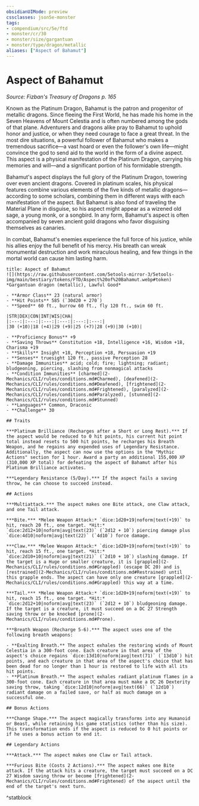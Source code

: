 ```yaml
---
obsidianUIMode: preview
cssclasses: json5e-monster
tags:
- compendium/src/5e/ftd
- monster/cr/30
- monster/size/gargantuan
- monster/type/dragon/metallic
aliases: ["Aspect of Bahamut"]
---
```

# Aspect of Bahamut
*Source: Fizban's Treasury of Dragons p. 165*  

Known as the Platinum Dragon, Bahamut is the patron and progenitor of metallic dragons. Since fleeing the First World, he has made his home in the Seven Heavens of Mount Celestia and is often numbered among the gods of that plane. Adventurers and dragons alike pray to Bahamut to uphold honor and justice, or when they need courage to face a great threat. In the most dire situations, a powerful follower of Bahamut who makes a tremendous sacrifice—a vast hoard or even the follower's own life—might convince the god to send aid to the world in the form of a divine aspect. This aspect is a physical manifestation of the Platinum Dragon, carrying his memories and will—and a significant portion of his formidable strength.

Bahamut's aspect displays the full glory of the Platinum Dragon, towering over even ancient dragons. Covered in platinum scales, his physical features combine various elements of the five kinds of metallic dragons—according to some scholars, combining them in different ways with each manifestation of the aspect. But Bahamut is also fond of traveling the Material Plane in disguise, so his aspect might appear as a wizened old sage, a young monk, or a songbird. In any form, Bahamut's aspect is often accompanied by seven ancient gold dragons who favor disguising themselves as canaries.

In combat, Bahamut's enemies experience the full force of his justice, while his allies enjoy the full benefit of his mercy. His breath can wreak monumental destruction and work miraculous healing, and few things in the mortal world can cause him lasting harm.

```ad-statblock
title: Aspect of Bahamut
![](https://raw.githubusercontent.com/5etools-mirror-3/5etools-img/main/bestiary/tokens/FTD/Aspect%20of%20Bahamut.webp#token)
*Gargantuan dragon (metallic), Lawful Good*

- **Armor Class** 23 (natural armor)
- **Hit Points** 585 (`30d20 + 270`)
- **Speed** 60 ft., burrow 60 ft., fly 120 ft., swim 60 ft.

|STR|DEX|CON|INT|WIS|CHA|
|:---:|:---:|:---:|:---:|:---:|:---:|
|30 (+10)|18 (+4)|29 (+9)|25 (+7)|28 (+9)|30 (+10)|

- **Proficiency Bonus** +9
- **Saving Throws** Constitution +18, Intelligence +16, Wisdom +18, Charisma +19
- **Skills** Insight +18, Perception +18, Persuasion +19
- **Senses** truesight 120 ft., passive Perception 28
- **Damage Immunities** acid; cold; fire; lightning; radiant; bludgeoning, piercing, slashing from nonmagical attacks
- **Condition Immunities** [charmed](2-Mechanics/CLI/rules/conditions.md#Charmed), [deafened](2-Mechanics/CLI/rules/conditions.md#Deafened), [frightened](2-Mechanics/CLI/rules/conditions.md#Frightened), [paralyzed](2-Mechanics/CLI/rules/conditions.md#Paralyzed), [stunned](2-Mechanics/CLI/rules/conditions.md#Stunned)
- **Languages** Common, Draconic
- **Challenge** 30

## Traits

***Platinum Brilliance (Recharges after a Short or Long Rest).*** If the aspect would be reduced to 0 hit points, his current hit point total instead resets to 500 hit points, he recharges his Breath Weapon, and he regains any expended uses of Legendary Resistance. Additionally, the aspect can now use the options in the "Mythic Actions" section for 1 hour. Award a party an additional 155,000 XP (310,000 XP total) for defeating the aspect of Bahamut after his Platinum Brilliance activates.

***Legendary Resistance (5/Day).*** If the aspect fails a saving throw, he can choose to succeed instead.

## Actions

***Multiattack.*** The aspect makes one Bite attack, one Claw attack, and one Tail attack.

***Bite.*** *Melee Weapon Attack:* `dice:1d20+19|noform|text(+19)` to hit, reach 20 ft., one target. *Hit:* `dice:2d12+10|noform|avg|text(23)` (`2d12 + 10`) piercing damage plus `dice:4d10|noform|avg|text(22)` (`4d10`) force damage.

***Claw.*** *Melee Weapon Attack:* `dice:1d20+19|noform|text(+19)` to hit, reach 15 ft., one target. *Hit:* `dice:2d10+10|noform|avg|text(21)` (`2d10 + 10`) slashing damage. If the target is a Huge or smaller creature, it is [grappled](2-Mechanics/CLI/rules/conditions.md#Grappled) (escape DC 20) and is [restrained](2-Mechanics/CLI/rules/conditions.md#Restrained) until this grapple ends. The aspect can have only one creature [grappled](2-Mechanics/CLI/rules/conditions.md#Grappled) this way at a time.

***Tail.*** *Melee Weapon Attack:* `dice:1d20+19|noform|text(+19)` to hit, reach 15 ft., one target. *Hit:* `dice:2d12+10|noform|avg|text(23)` (`2d12 + 10`) bludgeoning damage. If the target is a creature, it must succeed on a DC 27 Strength saving throw or be knocked [prone](2-Mechanics/CLI/rules/conditions.md#Prone).

***Breath Weapon (Recharge 5-6).*** The aspect uses one of the following breath weapons:

- **Exalting Breath.** The aspect exhales the restoring winds of Mount Celestia in a 300-foot cone. Each creature in that area of the aspect's choice regains `dice:13d10|noform|avg|text(71)` (`13d10`) hit points, and each creature in that area of the aspect's choice that has been dead for no longer than 1 hour is restored to life with all its hit points.  
- **Platinum Breath.** The aspect exhales radiant platinum flames in a 300-foot cone. Each creature in that area must make a DC 26 Dexterity saving throw, taking `dice:12d10|noform|avg|text(66)` (`12d10`) radiant damage on a failed save, or half as much damage on a successful one.  

## Bonus Actions

***Change Shape.*** The aspect magically transforms into any Humanoid or Beast, while retaining his game statistics (other than his size). This transformation ends if the aspect is reduced to 0 hit points or if he uses a bonus action to end it.

## Legendary Actions

***Attack.*** The aspect makes one Claw or Tail attack.

***Furious Bite (Costs 2 Actions).*** The aspect makes one Bite attack. If the attack hits a creature, the target must succeed on a DC 27 Wisdom saving throw or become [frightened](2-Mechanics/CLI/rules/conditions.md#Frightened) of the aspect until the end of the target's next turn.
```
^statblock
